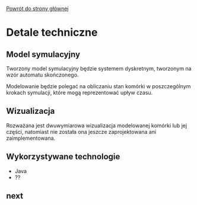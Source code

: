 [Powrót do strony głównej](/)
# Detale techniczne

## Model symulacyjny

Tworzony model symulacyjny będzie systemem dyskretnym, tworzonym na wzór automatu skończonego.

Modelowanie będzie polegać na obliczaniu stan komórki w poszczególnym krokach symulacji, które mogą reprezentować upływ czasu.


## Wizualizacja

Rozważana jest dwuwymiarowa wizualizacja modelowanej komórki lub jej części, natomiast nie została ona jeszcze zaprojektowana ani zaimplementowana.


## Wykorzystywane technologie

- Java
- ??

## next